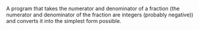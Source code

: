 A program that takes the numerator and denominator of a fraction (the numerator and denominator of the fraction are integers (probably negative)) and converts it into the simplest form possible.